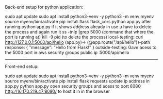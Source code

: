 Back-end setup for python application:

sudo apt update
sudo apt install python3-venv -y
python3 -m venv myenv
source myenv/bin/activate
pip install flask flask_cors
python app.py
after running python app.py if it shows address already in use u have to delete the process and again run it 
 ss -tnlp |grep 5000 (command that where the port is running at)
kill -9 pid (to delete the process)
local-testing:
curl http://127.0.0.1:5000/api/hello    (app.py)=> (@app.route("/api/hello"))-path 
response:
{
  "message": "Hello from Flask!"
}
outside-testing:
Gave acess to the 5000 port in aws security groups
public ip :5000/api/hello




---------------------------------------------------------------------------------------
Front-end setup:

sudo apt update
sudo apt install python3-venv -y
python3 -m venv myenv
source myenv/bin/activate 
pip install flask requests
update ip address in app.py
python app.py
 open security groups and acess to port 8080
http://16.170.219.47:8080/ to host it in in the browser








